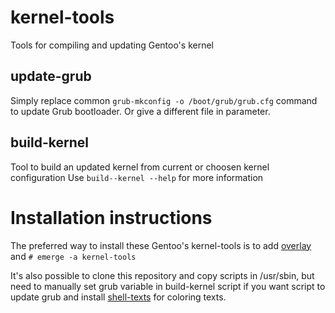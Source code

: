 # kernel-tools
Tools for compiling and updating Gentoo's kernel

## update-grub
Simply replace common `grub-mkconfig -o /boot/grub/grub.cfg` command to update Grub bootloader. Or give a different file in parameter.

## build-kernel
Tool to build an updated kernel from current or choosen kernel configuration
Use `build--kernel --help` for more information

# Installation instructions
The preferred way to install these Gentoo's kernel-tools is to add [overlay](https://github.com/Anard/anard-overlay) and `# emerge -a kernel-tools`

It's also possible to clone this repository and copy scripts in /usr/sbin, but need to manually set grub variable in build-kernel script if you want script to update grub and install [shell-texts](https://github.com/Anard/HelpSh.git) for coloring texts.
